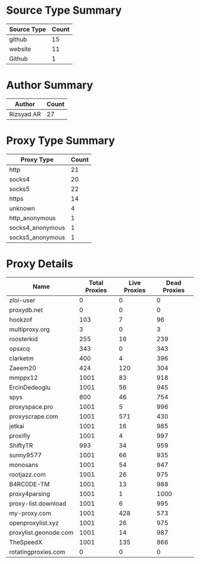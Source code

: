 # Source Type Summary

| Source Type | Count |
|-------------|-------|
| github | 15 |
| website | 11 |
| Github | 1 |


# Author Summary

| Author | Count |
|--------|-------|
| Rizsyad AR | 27 |


# Proxy Type Summary

| Proxy Type | Count |
|------------|-------|
| http | 21 |
| socks4 | 20 |
| socks5 | 22 |
| https | 14 |
| unknown | 4 |
| http_anonymous | 1 |
| socks4_anonymous | 1 |
| socks5_anonymous | 1 |


# Proxy Details

| Name | Total Proxies | Live Proxies | Dead Proxies |
|------|---------------|--------------|---------------|
| zloi-user | 0 | 0 | 0 |
| proxydb.net | 0 | 0 | 0 |
| hookzof | 103 | 7 | 96 |
| multiproxy.org | 3 | 0 | 3 |
| roosterkid | 255 | 16 | 239 |
| opsxcq | 343 | 0 | 343 |
| clarketm | 400 | 4 | 396 |
| Zaeem20 | 424 | 120 | 304 |
| mmppx12 | 1001 | 83 | 918 |
| ErcinDedeoglu | 1001 | 56 | 945 |
| spys | 800 | 46 | 754 |
| proxyspace.pro | 1001 | 5 | 996 |
| proxyscrape.com | 1001 | 571 | 430 |
| jetkai | 1001 | 16 | 985 |
| proxifly | 1001 | 4 | 997 |
| ShiftyTR | 993 | 34 | 959 |
| sunny9577 | 1001 | 66 | 935 |
| monosans | 1001 | 54 | 947 |
| rootjazz.com | 1001 | 26 | 975 |
| B4RC0DE-TM | 1001 | 13 | 988 |
| proxy4parsing | 1001 | 1 | 1000 |
| proxy-list.download | 1001 | 6 | 995 |
| my-proxy.com | 1001 | 428 | 573 |
| openproxylist.xyz | 1001 | 26 | 975 |
| proxylist.geonode.com | 1001 | 14 | 987 |
| TheSpeedX | 1001 | 135 | 866 |
| rotatingproxies.com | 0 | 0 | 0 |
